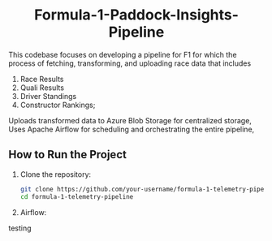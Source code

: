 <h1 align="center">Formula-1-Paddock-Insights-Pipeline </h1>

This codebase focuses on developing a pipeline for F1 for which the process of fetching, transforming, and uploading race data that includes 
1. Race Results
2. Quali Results
3. Driver Standings
4. Constructor Rankings;

Uploads transformed data to Azure Blob Storage for centralized storage,
Uses Apache Airflow for scheduling and orchestrating the entire pipeline, 

## How to Run the Project
1. Clone the repository:
   ```bash
   git clone https://github.com/your-username/formula-1-telemetry-pipeline.git
   cd formula-1-telemetry-pipeline
2. Airflow:

testing 
